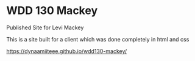 # WDD 130 Mackey
Published Site for Levi Mackey

This is a site built for a client which was done completely in html and css

https://dynaamiiteee.github.io/wdd130-mackey/
